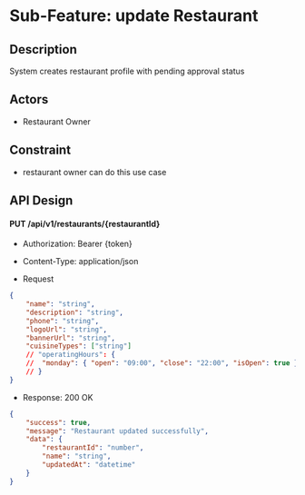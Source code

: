 # Sub-Feature: update Restaurant

## Description

System creates restaurant profile with pending approval status

## Actors

- Restaurant Owner

## Constraint

- restaurant owner can do this use case

## API Design

#### PUT /api/v1/restaurants/{restaurantId}

- Authorization: Bearer {token}

- Content-Type: application/json
- Request

```json
{
	"name": "string",
	"description": "string",
	"phone": "string",
	"logoUrl": "string",
	"bannerUrl": "string",
	"cuisineTypes": ["string"]
	// "operatingHours": {
	// 	"monday": { "open": "09:00", "close": "22:00", "isOpen": true }
	// }
}
```

- Response: 200 OK

```json
{
	"success": true,
	"message": "Restaurant updated successfully",
	"data": {
		"restaurantId": "number",
		"name": "string",
		"updatedAt": "datetime"
	}
}
```
